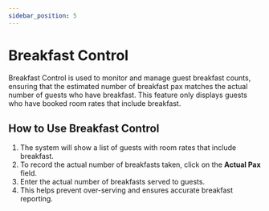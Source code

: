 ```yaml
---
sidebar_position: 5
---
```


# Breakfast Control

Breakfast Control is used to monitor and manage guest breakfast counts, ensuring that the estimated number of breakfast pax matches the actual number of guests who have breakfast. This feature only displays guests who have booked room rates that include breakfast.

## How to Use Breakfast Control

1. The system will show a list of guests with room rates that include breakfast.
2. To record the actual number of breakfasts taken, click on the **Actual Pax** field.
3. Enter the actual number of breakfasts served to guests.
4. This helps prevent over-serving and ensures accurate breakfast reporting.

